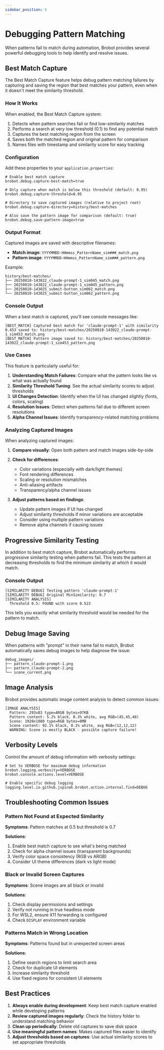 ```yaml
---
sidebar_position: 5
---
```


# Debugging Pattern Matching

When patterns fail to match during automation, Brobot provides several powerful debugging tools to help identify and resolve issues.

## Best Match Capture

The Best Match Capture feature helps debug pattern matching failures by capturing and saving the region that best matches your pattern, even when it doesn't meet the similarity threshold.

### How It Works

When enabled, the Best Match Capture system:
1. Detects when pattern searches fail or find low-similarity matches
2. Performs a search at very low threshold (0.1) to find any potential match
3. Captures the best matching region from the screen
4. Saves both the matched region and original pattern for comparison
5. Names files with timestamp and similarity score for easy tracking

### Configuration

Add these properties to your `application.properties`:

```properties
# Enable best match capture
brobot.debug.capture-best-match=true

# Only capture when match is below this threshold (default: 0.95)
brobot.debug.capture-threshold=0.95

# Directory to save captured images (relative to project root)
brobot.debug.capture-directory=history/best-matches

# Also save the pattern image for comparison (default: true)
brobot.debug.save-pattern-image=true
```

### Output Format

Captured images are saved with descriptive filenames:
- **Match image**: `YYYYMMDD-HHmmss_PatternName_sim###_match.png`
- **Pattern image**: `YYYYMMDD-HHmmss_PatternName_sim###_pattern.png`

Example:
```
history/best-matches/
├── 20250810-143022_claude-prompt-1_sim045_match.png
├── 20250810-143022_claude-prompt-1_sim045_pattern.png
├── 20250810-143025_submit-button_sim062_match.png
└── 20250810-143025_submit-button_sim062_pattern.png
```

### Console Output

When a best match is captured, you'll see console messages like:
```
[BEST_MATCH] Captured best match for 'claude-prompt-1' with similarity 0.453 saved to: history/best-matches/20250810-143022_claude-prompt-1_sim453_match.png
[BEST_MATCH] Pattern image saved to: history/best-matches/20250810-143022_claude-prompt-1_sim453_pattern.png
```

### Use Cases

This feature is particularly useful for:

1. **Understanding Match Failures**: Compare what the pattern looks like vs what was actually found
2. **Similarity Threshold Tuning**: See the actual similarity scores to adjust thresholds
3. **UI Changes Detection**: Identify when the UI has changed slightly (fonts, colors, scaling)
4. **Resolution Issues**: Detect when patterns fail due to different screen resolutions
5. **Alpha Channel Issues**: Identify transparency-related matching problems

### Analyzing Captured Images

When analyzing captured images:

1. **Compare visually**: Open both pattern and match images side-by-side
2. **Check for differences**:
   - Color variations (especially with dark/light themes)
   - Font rendering differences
   - Scaling or resolution mismatches
   - Anti-aliasing artifacts
   - Transparency/alpha channel issues

3. **Adjust patterns based on findings**:
   - Update pattern images if UI has changed
   - Adjust similarity thresholds if minor variations are acceptable
   - Consider using multiple pattern variations
   - Remove alpha channels if causing issues

## Progressive Similarity Testing

In addition to best match capture, Brobot automatically performs progressive similarity testing when patterns fail. This tests the pattern at decreasing thresholds to find the minimum similarity at which it would match.

### Console Output

```
[SIMILARITY DEBUG] Testing pattern 'claude-prompt-1'
[SIMILARITY DEBUG] Original MinSimilarity: 0.7
[SIMILARITY ANALYSIS]
  Threshold 0.5: FOUND with score 0.523
```

This tells you exactly what similarity threshold would be needed for the pattern to match.

## Debug Image Saving

When patterns with "prompt" in their name fail to match, Brobot automatically saves debug images to help diagnose the issue:

```
debug_images/
├── pattern_claude-prompt-1.png
├── pattern_claude-prompt-2.png
└── scene_current.png
```

## Image Analysis

Brobot provides automatic image content analysis to detect common issues:

```
[IMAGE ANALYSIS]
  Pattern: 293x83 type=ARGB bytes=97KB
  Pattern content: 5.2% black, 0.3% white, avg RGB=(45,45,48)
  Scene: 1920x1080 type=RGB bytes=8MB
  Scene content: 92.1% black, 0.1% white, avg RGB=(12,12,12)
  WARNING: Scene is mostly BLACK - possible capture failure!
```

## Verbosity Levels

Control the amount of debug information with verbosity settings:

```properties
# Set to VERBOSE for maximum debug information
brobot.logging.verbosity=VERBOSE
brobot.console.actions.level=VERBOSE

# Enable specific debug logging
logging.level.io.github.jspinak.brobot.action.internal.find=DEBUG
```

## Troubleshooting Common Issues

### Pattern Not Found at Expected Similarity

**Symptoms**: Pattern matches at 0.5 but threshold is 0.7

**Solutions**:
1. Enable best match capture to see what's being matched
2. Check for alpha channel issues (transparent backgrounds)
3. Verify color space consistency (RGB vs ARGB)
4. Consider UI theme differences (dark vs light mode)

### Black or Invalid Screen Captures

**Symptoms**: Scene images are all black or invalid

**Solutions**:
1. Check display permissions and settings
2. Verify not running in true headless mode
3. For WSL2, ensure X11 forwarding is configured
4. Check `DISPLAY` environment variable

### Patterns Match in Wrong Location

**Symptoms**: Patterns found but in unexpected screen areas

**Solutions**:
1. Define search regions to limit search area
2. Check for duplicate UI elements
3. Increase similarity threshold
4. Use fixed regions for consistent UI elements

## Best Practices

1. **Always enable during development**: Keep best match capture enabled while developing patterns
2. **Review captured images regularly**: Check the history folder to understand matching behavior
3. **Clean up periodically**: Delete old captures to save disk space
4. **Use meaningful pattern names**: Makes captured files easier to identify
5. **Adjust thresholds based on captures**: Use actual similarity scores to set appropriate thresholds